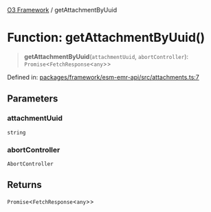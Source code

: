 [O3 Framework](../API.md) / getAttachmentByUuid

# Function: getAttachmentByUuid()

> **getAttachmentByUuid**(`attachmentUuid`, `abortController`): `Promise`\<`FetchResponse`\<`any`\>\>

Defined in: [packages/framework/esm-emr-api/src/attachments.ts:7](https://github.com/openmrs/openmrs-esm-core/blob/main/packages/framework/esm-emr-api/src/attachments.ts#L7)

## Parameters

### attachmentUuid

`string`

### abortController

`AbortController`

## Returns

`Promise`\<`FetchResponse`\<`any`\>\>
